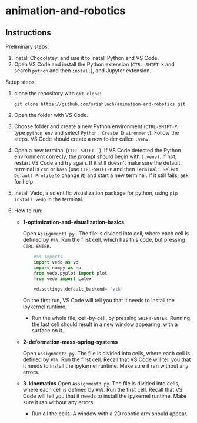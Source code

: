 # animation-and-robotics


## Instructions

Preliminary steps:

1. Install Chocolatey, and use it to install Python and VS Code.
2. Open VS Code and install the Python extension (`CTRL-SHIFT-X` and search `python` and then `install`), and Jupyter extension.

Setup steps

1. clone the repository with `git clone`:

    `git clone https://github.com/orishlach/animation-and-robotics.git`
    
2. Open the folder with VS Code.
   
3. Choose folder and create a new Python environment (`CTRL-SHIFT-P`, type `python env` and select `Python: Create Environment`). Follow the steps. VS Code should create a new folder called `.venv`.
4. Open a new terminal (`` CTRL-SHIFT-` ``). If VS Code detected the Python environment correcly, the prompt should begin with `(.venv)`. If not, restart VS Code and try again. If it still doesn't make sure the default terminal is `cmd` or `bash` (use `CTRL-SHIFT-P` and then `Terminal: Select Default Profile` to change it) and start a new terminal. If it still fails, ask for help.
5. Install Vedo, a scientific visualization package for python, using `pip install vedo` in the terminal.
6. How to run:
   
   - **1-optimization-and-visualization-basics**
  
        Open `Assignment1.py` . The file is divided into cell, where each cell is defined by `#%%`. Run the first cell, which has this code, but pressing `CTRL-ENTER`.
        ```python
            #%% Imports
            import vedo as vd
            import numpy as np
            from vedo.pyplot import plot
            from vedo import Latex

            vd.settings.default_backend= 'vtk'
        ```

        On the first run, VS Code will tell you that it needs to install the ipykernel runtime.
        - Run the whole file, cell-by-cell, by pressing `SHIFT-ENTER`. Running the last cell should result in a new window appearing, with a surface on it.

    - **2-deformation-mass-spring-systems**
  
        Open `Assignment2.py`. The file is divided into cells, where each cell is defined by `#%%`. Run the first cell. Recall that VS Code will tell you that it needs to install the ipykernel runtime. Make sure it ran without any errors.

    - **3-kinematics**
        Open `Assignment3.py`. The file is divided into cells, where each cell is defined by `#%%`. Run the first cell. Recall that VS Code will tell you that it needs to install the ipykernel runtime. Make sure it ran without any errors.
        - Run all the cells. A window with a 2D robotic arm should appear.
